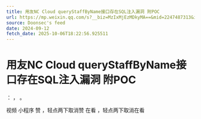 ```yaml
---
title: 用友NC Cloud queryStaffByName接口存在SQL注入漏洞 附POC
url: https://mp.weixin.qq.com/s?__biz=MzIxMjEzMDkyMA==&mid=2247487313&idx=1&sn=3c32a87bc50f6e328b8afcb0095afdb0
source: Doonsec's feed
date: 2024-09-12
fetch_date: 2025-10-06T18:22:56.925511
---
```


# 用友NC Cloud queryStaffByName接口存在SQL注入漏洞 附POC

：
，
。

视频
小程序
赞
，轻点两下取消赞
在看
，轻点两下取消在看